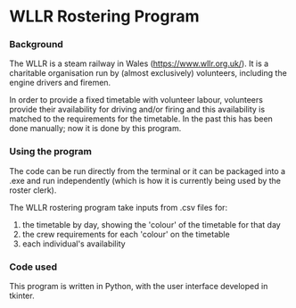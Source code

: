 # WLLR Rostering Program

### Background

The WLLR is a steam railway in Wales (https://www.wllr.org.uk/). It is a charitable organisation run by (almost exclusively) volunteers, including the engine drivers and firemen.

In order to provide a fixed timetable with volunteer labour, volunteers provide their availability for driving and/or firing and this availability is matched to the requirements for the timetable. In the past this has been done manually; now it is done by this program.

### Using the program

The code can be run directly from the terminal or it can be packaged into a .exe and run independently (which is how it is currently being used by the roster clerk).

The WLLR rostering program take inputs from .csv files for:
1. the timetable by day, showing the 'colour' of the timetable for that day 
2. the crew requirements for each 'colour' on the timetable
3. each individual's availability 



### Code used

This program is written in Python, with the user interface developed in tkinter.

